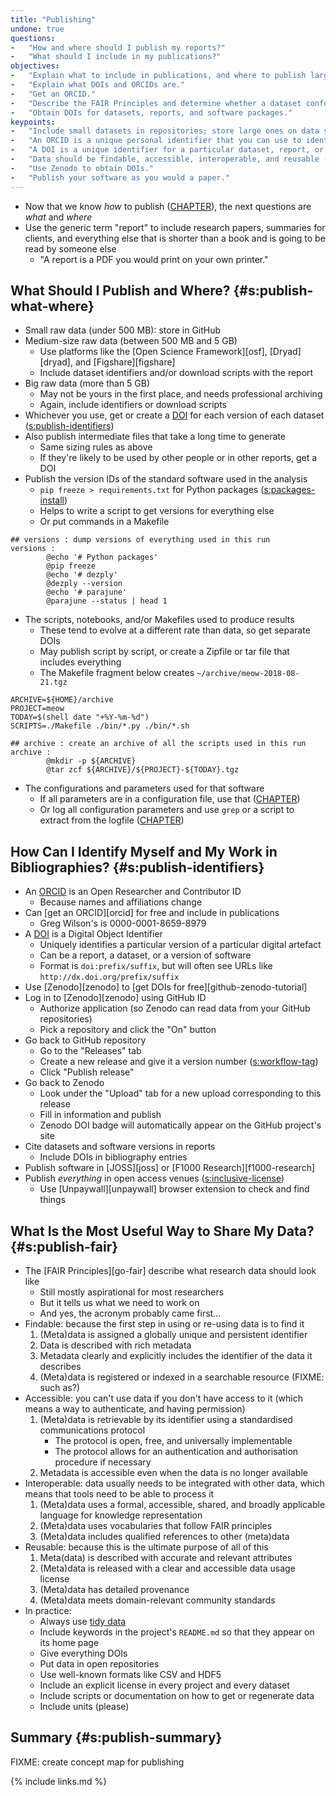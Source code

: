 ```yaml
---
title: "Publishing"
undone: true
questions:
-   "How and where should I publish my reports?"
-   "What should I include in my publications?"
objectives:
-   "Explain what to include in publications, and where to publish large, medium, and small datasets."
-   "Explain what DOIs and ORCIDs are."
-   "Get an ORCID."
-   "Describe the FAIR Principles and determine whether a dataset conforms to them."
-   "Obtain DOIs for datasets, reports, and software packages."
keypoints:
-   "Include small datasets in repositories; store large ones on data sharing sites, and include metadata in the repository to locate them."
-   "An ORCID is a unique personal identifier that you can use to identify your work."
-   "A DOI is a unique identifier for a particular dataset, report, or software release."
-   "Data should be findable, accessible, interoperable, and reusable (FAIR)."
-   "Use Zenodo to obtain DOIs."
-   "Publish your software as you would a paper."
---
```


-   Now that we know *how* to publish ([CHAPTER](../ghp/)), the next questions are *what* and *where*
-   Use the generic term "report" to include research papers, summaries for clients,
    and everything else that is shorter than a book and is going to be read by someone else
    -   "A report is a PDF you would print on your own printer."

## What Should I Publish and Where? {#s:publish-what-where}

-   Small raw data (under 500 MB): store in GitHub
-   Medium-size raw data (between 500 MB and 5 GB)
    -   Use platforms like the [Open Science Framework][osf], [Dryad][dryad], and [Figshare][figshare]
    -   Include dataset identifiers and/or download scripts with the report
-   Big raw data (more than 5 GB)
    -   May not be yours in the first place, and needs professional archiving
    -   Again, include identifiers or download scripts
-   Whichever you use, get or create a [DOI](#g:doi) for each version of each dataset ([s:publish-identifiers](#SECTION))
-   Also publish intermediate files that take a long time to generate
    -   Same sizing rules as above
    -   If they're likely to be used by other people or in other reports, get a DOI
-   Publish the version IDs of the standard software used in the analysis
    -   `pip freeze > requirements.txt` for Python packages ([s:packages-install](#SECTION))
    -   Helps to write a script to get versions for everything else
    -   Or put commands in a Makefile

```
## versions : dump versions of everything used in this run
versions :
        @echo '# Python packages'
        @pip freeze
        @echo '# dezply'
        @dezply --version
        @echo '# parajune'
        @parajune --status | head 1
```

-   The scripts, notebooks, and/or Makefiles used to produce results
    -   These tend to evolve at a different rate than data, so get separate DOIs
    -   May publish script by script, or create a Zipfile or tar file that includes everything
    -   The Makefile fragment below creates `~/archive/meow-2018-08-21.tgz`

```
ARCHIVE=${HOME}/archive
PROJECT=meow
TODAY=$(shell date "+%Y-%m-%d")
SCRIPTS=./Makefile ./bin/*.py ./bin/*.sh

## archive : create an archive of all the scripts used in this run
archive :
        @mkdir -p ${ARCHIVE}
        @tar zcf ${ARCHIVE}/${PROJECT}-${TODAY}.tgz
```

-   The configurations and parameters used for that software
    -   If all parameters are in a configuration file, use that ([CHAPTER](../configure/))
    -   Or log all configuration parameters and use `grep` or a script to extract from the logfile ([CHAPTER](../logging/))

## How Can I Identify Myself and My Work in Bibliographies? {#s:publish-identifiers}

-   An [ORCID](#g:orcid) is an Open Researcher and Contributor ID
    -   Because names and affiliations change
-   Can [get an ORCID][orcid] for free and include in publications
    -   Greg Wilson's is 0000-0001-8659-8979
-   A [DOI](#g:doi) is a Digital Object Identifier
    -   Uniquely identifies a particular version of a particular digital artefact
    -   Can be a report, a dataset, or a version of software
    -   Format is `doi:prefix/suffix`, but will often see URLs like `http://dx.doi.org/prefix/suffix`
-   Use [Zenodo][zenodo] to [get DOIs for free][github-zenodo-tutorial]
-   Log in to [Zenodo][zenodo] using GitHub ID
    -   Authorize application (so Zenodo can read data from your GitHub repositories)
    -   Pick a repository and click the "On" button
-   Go back to GitHub repository
    -   Go to the "Releases" tab
    -   Create a new release and give it a version number ([s:workflow-tag](#SECTION))
    -   Click "Publish release"
-   Go back to Zenodo
    -   Look under the "Upload" tab for a new upload corresponding to this release
    -   Fill in information and publish
    -   Zenodo DOI badge will automatically appear on the GitHub project's site
-   Cite datasets and software versions in reports
    -   Include DOIs in bibliography entries
-   Publish software in [JOSS][joss] or [F1000 Research][f1000-research]
-   Publish *everything* in open access venues ([s:inclusive-license](#SECTION))
    -   Use [Unpaywall][unpaywall] browser extension to check and find things

## What Is the Most Useful Way to Share My Data? {#s:publish-fair}

-   The [FAIR Principles][go-fair] describe what research data should look like
    -   Still mostly aspirational for most researchers
    -   But it tells us what we need to work on
    -   And yes, the acronym probably came first...
-   Findable: because the first step in using or re-using data is to find it
    1.  (Meta)data is assigned a globally unique and persistent identifier
    2.  Data is described with rich metadata
    3.  Metadata clearly and explicitly includes the identifier of the data it describes
    4.  (Meta)data is registered or indexed in a searchable resource (FIXME: such as?)
-   Accessible: you can't use data if you don't have access to it (which means a way to authenticate, and having permission)
    1.  (Meta)data is retrievable by its identifier using a standardised communications protocol
        -   The protocol is open, free, and universally implementable
        -   The protocol allows for an authentication and authorisation procedure if necessary
    2.  Metadata is accessible even when the data is no longer available
-   Interoperable: data usually needs to be integrated with other data, which means that tools need to be able to process it
    1.  (Meta)data uses a formal, accessible, shared, and broadly applicable language for knowledge representation
    2.  (Meta)data uses vocabularies that follow FAIR principles
    3.  (Meta)data includes qualified references to other (meta)data
-   Reusable: because this is the ultimate purpose of all of this
    1.  Meta(data) is described with accurate and relevant attributes
    2.  (Meta)data is released with a clear and accessible data usage license
    3.  (Meta)data has detailed provenance
    4.  (Meta)data meets domain-relevant community standards
-   In practice:
    -   Always use [tidy data](#g:tidy-data)
    -   Include keywords in the project's `README.md` so that they appear on its home page
    -   Give everything DOIs
    -   Put data in open repositories
    -   Use well-known formats like CSV and HDF5
    -   Include an explicit license in every project and every dataset
    -   Include scripts or documentation on how to get or regenerate data
    -   Include units (please)

## Summary {#s:publish-summary}

FIXME: create concept map for publishing

{% include links.md %}
